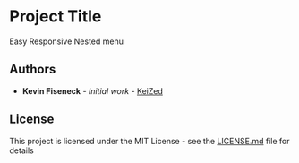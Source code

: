 # Project Title

Easy Responsive Nested menu

## Authors

* **Kevin Fiseneck** - *Initial work* - [KeiZed](https://github.com/keized)

## License

This project is licensed under the MIT License - see the [LICENSE.md](LICENSE.md) file for details

